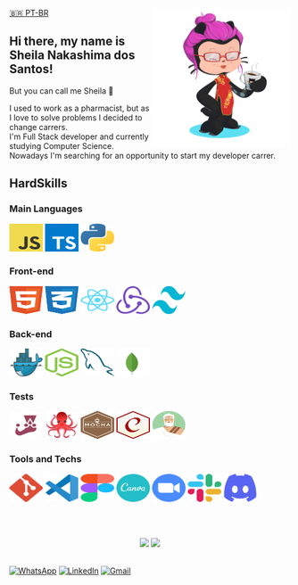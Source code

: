 [:brazil: PT-BR](https://github.com/SheilaNS/SheilaNS/blob/main/README-PTBR.md)
<img align="right" src="images/octo-me.png" alt="Me octocat" width="250px">

## Hi there, my name is Sheila Nakashima dos Santos!
But you can call me Sheila :hugs:

I used to work as a pharmacist, but as I love to solve problems I decided to change carrers.<br>
I'm Full Stack developer and currently studying Computer Science.<br>
Nowadays I'm searching for an opportunity to start my developer carrer.

## HardSkills

### Main Languages

<div align="left">
  <a href="https://developer.mozilla.org/pt-BR/docs/Web/JavaScript" title="JavaScript"><img alt="JavaScript icon" height="50px" width="60px" src="images/logos/javascript.svg" /></a>
  <a href="https://www.typescriptlang.org/" title="TypeScript"><img alt="TypeScript icon" height="50px" width="60px"  src="images/logos/typescript.svg" /></a>
  <a href="https://docs.python.org/3/" title="Python"><img alt="Python icon" height="50px" width="60px"  src="images/logos/python.svg" /></a>
</div>

### Front-end

<div align="left">
<a href="https://developer.mozilla.org/en-US/docs/Web/HTML" title="HTML5"><img alt="HTML5 icon" height="50px" width="60px" src="images/logos/html.svg" /></a>
  <a href="https://developer.mozilla.org/pt-BR/docs/Web/CSS" title="CSS3"><img alt="CSS3 icon" height="50px" width="60px" src="images/logos/css.svg" /></a>
  <a href="https://reactjs.org/" title="React.js"><img alt="React.Js icon" height="50px" width="60px" src="images/logos/react.svg" /></a>
  <a href="https://redux.js.org/" title="Redux"><img alt="Redux icon" height="50px" width="60px" src="images/logos/redux.svg" /></a>
  <a href="https://tailwindcss.com/" title="TailwindCSS"><img alt="TailwindCss icon" height="50px" width="60px" src="images/logos/tailwind.svg" /></a>
</div>

### Back-end

<div align="left">
  <a href="https://docs.docker.com/" title="Docker"><img alt="Docker icon" height="50px" width="60px" src="images/logos/docker.svg" /></a>
  <a href="https://nodejs.org/en/" title="Node.js"><img alt="Node.js icon" height="50px" width="60px" src="images/logos/nodejs.svg" /></a>
  <a href="https://www.mysql.com/" title="MySQL"><img alt="MySQL icon" height="50px" width="60px" src="images/logos/mysql.svg" /></a>
  <a href="https://www.mongodb.com/docs/" title="MongoDB"><img alt="MongoDB icon" src="images/logos/mongodb.svg" height="50px" width="60px" /></a>
</div>

### Tests

<div align="left">
  <a href="https://jestjs.io/pt-BR/" title="Jest"><img alt="Jest icon" height="50px" width="60px" src="images/logos/jest.svg" /></a>
  <a href="https://testing-library.com/docs/react-testing-library/intro/" title="React Testing Library"><img alt="RTL icon" height="50px" width="60px" src="images/logos/rtl.svg" /></a>
  <a href="https://mochajs.org/" title="Mocha"><img alt="Mocha icon" height="50px" width="60px" src="images/logos/mocha.svg" /></a>
  <a href="https://www.chaijs.com/api/bdd/" title="Chai"><img alt="Chai icon" height="50px" width="60px" src="images/logos/chai.svg" /></a>
  <a href="https://sinonjs.org/releases/latest/" title="Sinon"><img alt="Sinon icon" height="50px" width="60px" src="images/logos/sinon.svg" /></a>
</div>

### Tools and Techs

<div align="left">
  <a href="https://git-scm.com/" title="Git"><img alt="Git icon" height="50px" width="60px" src="images/logos/git.svg" /></a>
  <a href="https://code.visualstudio.com/" title="Visual Studio Code"><img alt="VSCode icon" height="50px" width="60px" src="images/logos/vscode.svg" /></a>
  <a href="https://www.figma.com/" title="Figma"><img alt="Figma icon" height="50px" width="60px" src="images/logos/figma.svg" /></a>
  <a href="https://www.canva.com/" title="Canva"><img alt="Canva icon" height="50px" width="60px" src="images/logos/canva.svg" /></a>
  <a href="https://www.zoom.com.br/" title="Zoom"><img alt="Zoom icon" height="50px" width="60px" src="images/logos/zoom.svg" /></a>
  <a href="https://slack.com/" title="Slack"><img alt="Slack icon" height="50px" width="60px" src="images/logos/slack.svg" /></a>
  <a href="https://discord.com/" title="Discord"><img alt="Discord icon" height="50px" width="60px" src="images/logos/discord.svg" /></a>
</div>


<br><br>
<div align="center">
<a href="https://github.com/SheilaNS"><img height="180em" src="https://github-readme-stats.vercel.app/api/top-langs/?username=sheilans&layout=compact&langs_count=7&theme=dracula"/></a>
<a href="https://github.com/SheilaNS"><img height="180em" src="https://github-readme-stats.vercel.app/api?username=sheilans&show_icons=true&theme=dracula&include_all_commits=true&count_private=true"/></a>
</div>
  
<br>

<a href="https://wa.me/+5511995985416?text=Sheila%20Dev" target="_blank" rel="external"><img src="https://img.shields.io/badge/WhatsApp-25D366?style=for-the-badge&logo=whatsapp&logoColor=white" alt="WhatsApp" height="25px" /></a>
<a href="https://www.linkedin.com/in/sheila-nakashima-dos-santos/" target="_blank" rel="external"><img src="https://img.shields.io/badge/LinkedIn-0077B5?style=for-the-badge&logo=linkedin&logoColor=white" alt="LinkedIn" height="25px"></a>
<a href="mailto:shei.nsantos@gmail.com" target="_blank" rel="external"><img src="https://img.shields.io/badge/Gmail-D14836?style=for-the-badge&logo=gmail&logoColor=white" alt="Gmail" height="25px"></a>


<!--
**SheilaNS/SheilaNS** is a ✨ _special_ ✨ repository because its `README.md` (this file) appears on your GitHub profile.

Here are some ideas to get you started:

- 🔭 I’m currently working on ...
- 🌱 I’m currently learning ...
- 👯 I’m looking to collaborate on ...
- 🤔 I’m looking for help with ...
- 💬 Ask me about ...
- 📫 How to reach me: ...
- 😄 Pronouns: ...
- ⚡ Fun fact: ...
-->